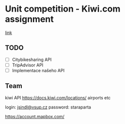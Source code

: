 ﻿# Unit competition - Kiwi.com assignment
[link](http://unit.bestprague.cz)

## TODO
- [ ] Citybikesharing API
- [ ] TripAdvisor API
- [ ] Implementace našeho API 

## Team
kiwi API https://docs.kiwi.com/locations/ airports etc

login: jsindl@vsup.cz
password: staraparta

https://account.mapbox.com/


